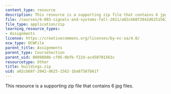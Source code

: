 ```yaml
---
content_type: resource
description: This resource is a supporting zip file that contains 6 jpg files.
file: /courses/6-003-signals-and-systems-fall-2011/a02cb68f2042d62515621ba87587b61f_buildings.zip
file_type: application/zip
learning_resource_types:
- Assignments
license: https://creativecommons.org/licenses/by-nc-sa/4.0/
ocw_type: OCWFile
parent_title: Assignments
parent_type: CourseSection
parent_uid: 0809880b-cf05-0bfb-f22d-ac450701563c
resourcetype: Other
title: buildings.zip
uid: a02cb68f-2042-d625-1562-1ba87587b61f
---
```

This resource is a supporting zip file that contains 6 jpg files.